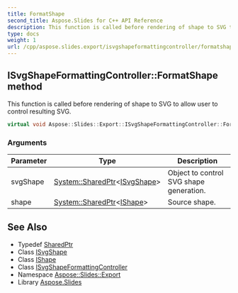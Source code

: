 ```yaml
---
title: FormatShape
second_title: Aspose.Slides for C++ API Reference
description: This function is called before rendering of shape to SVG to allow user to control resulting SVG.
type: docs
weight: 1
url: /cpp/aspose.slides.export/isvgshapeformattingcontroller/formatshape/
---
```

## ISvgShapeFormattingController::FormatShape method


This function is called before rendering of shape to SVG to allow user to control resulting SVG.

```cpp
virtual void Aspose::Slides::Export::ISvgShapeFormattingController::FormatShape(System::SharedPtr<ISvgShape> svgShape, System::SharedPtr<IShape> shape)=0
```


### Arguments

| Parameter | Type | Description |
| --- | --- | --- |
| svgShape | [System::SharedPtr](../../../system/sharedptr/)\<[ISvgShape](../../isvgshape/)\> | Object to control SVG shape generation. |
| shape | [System::SharedPtr](../../../system/sharedptr/)\<[IShape](../../../aspose.slides/ishape/)\> | Source shape. |

## See Also

* Typedef [SharedPtr](../../../system/sharedptr/)
* Class [ISvgShape](../../isvgshape/)
* Class [IShape](../../../aspose.slides/ishape/)
* Class [ISvgShapeFormattingController](../)
* Namespace [Aspose::Slides::Export](../../)
* Library [Aspose.Slides](../../../)
